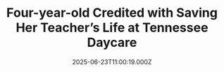 ---
title: "Four-year-old Credited with Saving Her Teacher’s Life at Tennessee Daycare"
date: 2025-06-23T11:00:19.000Z
category: Human Kindness
externalLink: "https://www.goodnewsnetwork.org/four-year-old-credited-with-saving-her-teachers-life-at-tennessee-daycare/"
image: ""
excerpt: "4-year-old Kyndal Bradley knows how to use a phone to call her mother, but how to call 911, or even when to do so, has not been talked about. So imagine the surprise of her mother and the teaching staff at a Tennessee daycare when, during a medical emergency, it was Kyndal who took action. […] The post Four-year-old Credited…"
---